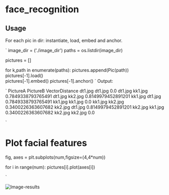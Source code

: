 # face_recognition 

## Usage

For each pic in dir: instantiate, load, embed and anchor.

`
image_dir = ('./image_dir')
paths = os.listdir(image_dir)

pictures  = []

for k,path in enumerate(paths):
    pictures.append(Pic(path))
    pictures[-1].load()    
    pictures[-1].embed()
    pictures[-1].anchor()
`
Output:

`
PictureA            PictureB            VectorDistance
dt1.jpg             dt1.jpg                    0.0
dt1.jpg             kk1.jpg             0.7849338793765491
dt1.jpg             kk2.jpg             0.8149979452891201
kk1.jpg             dt1.jpg             0.7849338793765491
kk1.jpg             kk1.jpg                    0.0
kk1.jpg             kk2.jpg             0.3400226363607682
kk2.jpg             dt1.jpg             0.8149979452891201
kk2.jpg             kk1.jpg             0.3400226363607682
kk2.jpg             kk2.jpg                    0.0

`
# Plot facial features

fig, axes = plt.subplots(num,figsize=(4,4*num))

for i in range(num):
    pictures[i].plot(axes[i])
    
`

![Image-results](https://github.com/adilkhan49/face_recognition/faces.png)



